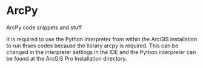 # ArcPy
 ArcPy code snippets and stuff

It is required to use the Python interpreter from within the ArcGIS installation to run thses codes because the library arcpy is required. 
This can be changed in the interpreter settings in the IDE and the Python interpreter can be found at the ArcGIS Pro Installation directory.
